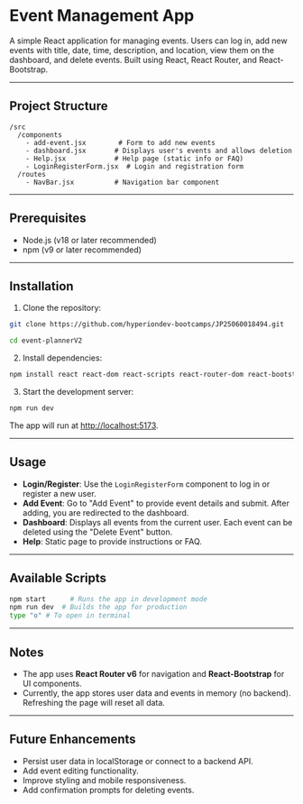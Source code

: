 # Event Management App

A simple React application for managing events. Users can log in, add new events with title, date, time, description, and location, view them on the dashboard, and delete events. Built using React, React Router, and React-Bootstrap.

---

## Project Structure

```
/src
  /components
    - add-event.jsx        # Form to add new events
    - dashboard.jsx       # Displays user's events and allows deletion
    - Help.jsx            # Help page (static info or FAQ)
    - LoginRegisterForm.jsx  # Login and registration form
  /routes
    - NavBar.jsx          # Navigation bar component
```

---

## Prerequisites

- Node.js (v18 or later recommended)  
- npm (v9 or later recommended)  

---

## Installation

1. Clone the repository:

```bash
git clone https://github.com/hyperiondev-bootcamps/JP25060018494.git

cd event-plannerV2
```

2. Install dependencies:

```bash
npm install react react-dom react-scripts react-router-dom react-bootstrap bootstrap
```
3. Start the development server:

```bash
npm run dev
```

The app will run at [http://localhost:5173](http://localhost:5173).

---

## Usage

- **Login/Register**: Use the `LoginRegisterForm` component to log in or register a new user.  
- **Add Event**: Go to "Add Event" to provide event details and submit. After adding, you are redirected to the dashboard.  
- **Dashboard**: Displays all events from the current user. Each event can be deleted using the "Delete Event" button.  
- **Help**: Static page to provide instructions or FAQ.

---

## Available Scripts

```bash
npm start      # Runs the app in development mode
npm run dev  # Builds the app for production
type "o" # To open in terminal

```

---

## Notes

- The app uses **React Router v6** for navigation and **React-Bootstrap** for UI components.  
- Currently, the app stores user data and events in memory (no backend). Refreshing the page will reset all data.  

---

## Future Enhancements

- Persist user data in localStorage or connect to a backend API.  
- Add event editing functionality.  
- Improve styling and mobile responsiveness.  
- Add confirmation prompts for deleting events.

